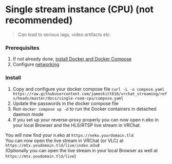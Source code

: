 # Single stream instance (CPU) (not recommended)
> Can lead to serious lags, video artifacts etc.

### Prerequisites

1. If not already done, [install Docker and Docker Compose](https://docs.docker.com/engine/install/)
2. Configure [networking](https://github.com/jameskitt616/vrchat_streaming/blob/master/docs/networking.md)

### Install

1. Copy and configure your docker compose
   file `curl -L -o compose.yaml https://raw.githubusercontent.com/jameskitt616/vrchat_streaming/refs/heads/master/docs/single-room-cpu/compose.yaml`
2. Update the passwords in the docker compose file
3. Run `docker compose up -d` to run the Docker containers in detached daemon mode
4. If you set up your reverse-proxy properly you can now open n.eko in your local Browser and the HLS/RTSP live stream in VRChat.

You will now find your n.eko at `https://neko.yourdomain.tld` \
You can now open the live stream in VRChat (or VLC) at `https://mtx.youdomain.tld/live/index.m3u8` \
(Optionally you can open the live stream in your local Browser as well at `https://mtx.youdomain.tld/live`)

